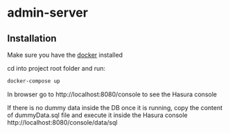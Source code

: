 # admin-server

## Installation

Make sure you have the [docker](https://docs.docker.com/get-docker/) installed

cd into project root folder and run:

```bash
docker-compose up
```

In browser go to http://localhost:8080/console to see the Hasura console

If there is no dummy data inside the DB once it is running, copy the content of dummyData.sql file and execute it inside the Hasura console 
http://localhost:8080/console/data/sql
